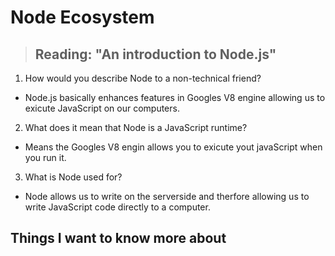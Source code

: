 # **Node Ecosystem**

> ## Reading: "An introduction to Node.js"

1. How would you describe Node to a non-technical friend?

- Node.js basically enhances features in Googles V8 engine allowing us to exicute JavaScript on our computers.

2. What does it mean that Node is a JavaScript runtime?

- Means the Googles V8 engin allows you to exicute yout javaScript when you run it.

3. What is Node used for?

- Node allows us to write on the serverside and therfore allowing us to write JavaScript code directly to a computer.

## Things I want to know more about